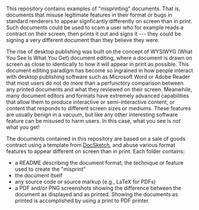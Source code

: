 This repository contains examples of "misprinting" documents. That is, documents that misuse legitimate features in their format or bugs in standard renderers to appear signficantly differently on screen than in print. Such documents could be used to scam a user who for example reads a contract on their screen, then prints it out and signs it --- they could be signing a very different document than they believe they were. 

The rise of desktop publishing was built on the concept of WYSIWYG (What You See Is What You Get) document editing, where a document is drawn on screen as close to identically to how it will appear in print as possible. This document editing paradigm has become so ingrained in how people interact with desktop publishing software such as Microsoft Word or Adobe Reader that most users do not do more than a perfunctory comparison between any printed documents and what they reviewed on their screen. Meanwhile, many document editors and formats have extremely advanced capabilities that allow them to produce interactive or semi-interactive content, or content that responds to different screen sizes or mediums. These features are usually benign in a vacuum, but like any other interesting software feature can be misused to harm users. In this case, what you see is *not* what you get!

The documents contained in this repository are based on a sale of goods contract using a template from [DocSketch](https://www.docsketch.com/contracts/sales-contract-template/), and abuse various format features to appear different on screen than in print. Each folder contains:

- a README describing the document format, the technique or feature used to create the "misprint"
- the document itself
- any source code or source markup (e.g., LaTeX for PDFs)
- a PDF and/or PNG screenshots showing the difference between the document as displayed and as printed. Showing the documents as printed is accomplished by using a print to PDF printer.
